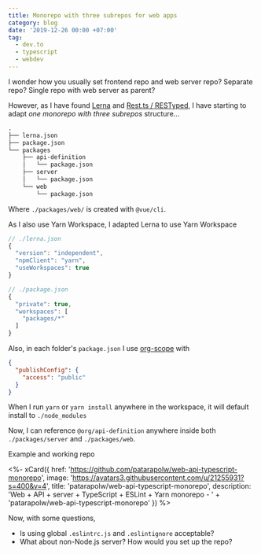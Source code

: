 ```yaml
---
title: Monorepo with three subrepos for web apps
category: blog
date: '2019-12-26 00:00 +07:00'
tag:
  - dev.to
  - typescript
  - webdev
---
```


I wonder how you usually set frontend repo and web server repo? Separate repo? Single repo with web server as parent?

However, as I have found [Lerna](https://lerna.js.org/) and [Rest.ts / RESTyped](https://github.com/hmil/rest.ts/wiki/Rest.ts-vs-RESTyped), I have starting to adapt *one monorepo with three subrepos* structure...

<!-- excerpt_separator -->

```txt
.
├── lerna.json
├── package.json
└── packages
    ├── api-definition
    │   └── package.json
    ├── server
    │   └── package.json
    └── web
        └── package.json
```

Where `./packages/web/` is created with `@vue/cli`.

As I also use Yarn Workspace, I adapted Lerna to use Yarn Workspace

```javascript
// ./lerna.json
{
  "version": "independent",
  "npmClient": "yarn",
  "useWorkspaces": true
}
```

```javascript
// ./package.json
{
  "private": true,
  "workspaces": [
    "packages/*"
  ]
}
```

Also, in each folder's `package.json` I use [org-scope](https://docs.npmjs.com/creating-and-publishing-scoped-public-packages) with

```json
{
  "publishConfig": {
    "access": "public"
  }
}
```

When I run `yarn` or `yarn install` anywhere in the workspace, it will default install to `./node_modules`

Now, I can reference `@org/api-definition` anywhere inside both `./packages/server` and `./packages/web`.

Example and working repo

<%- xCard({
  href: 'https://github.com/patarapolw/web-api-typescript-monorepo',
  image: 'https://avatars3.githubusercontent.com/u/21255931?s=400&v=4',
  title: 'patarapolw/web-api-typescript-monorepo',
  description: 'Web + API + server + TypeScript + ESLint + Yarn monorepo - '
    + 'patarapolw/web-api-typescript-monorepo'
}) %>

Now, with some questions,

- Is using global `.eslintrc.js` and `.eslintignore` acceptable?
- What about non-Node.js server? How would you set up the repo?
